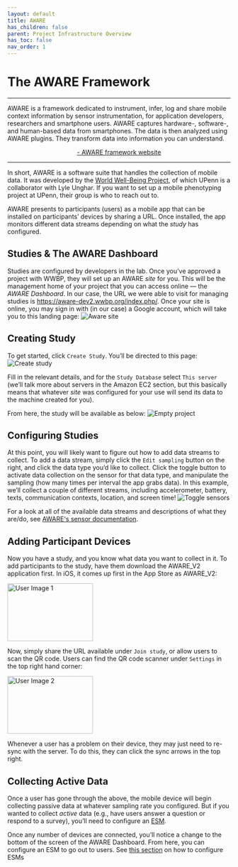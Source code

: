 ```yaml
---
layout: default
title: AWARE
has_children: false
parent: Project Infrastructure Overview
has_toc: false
nav_order: 1
---
```

# The AWARE Framework
---
AWARE is a framework dedicated to instrument, infer, log and share mobile context information by sensor instrumentation, for application developers, researchers and smartphone users. AWARE captures hardware-, software-, and human-based data from smartphones. The data is then analyzed using AWARE plugins. They transform data into information you can understand.
 <p style="text-align:center;"> <a href="https://awareframework.com/"> - AWARE framework website</a></p> 

---

In short, AWARE is a software suite that handles the collection of mobile data. It was developed by the  <a href="http://www.wwbp.org/"> World Well-Being Project</a>, of which UPenn is a collaborator with Lyle Unghar. If you want to set up a mobile phenotyping project at UPenn, their group is who to reach out to.

AWARE presents to participants (users) as a mobile app that can be installed on participants’ devices by sharing a URL. Once installed, the app monitors different data streams depending on what the _study_ has configured.

## Studies & The AWARE Dashboard
Studies are configured by developers in the lab. Once you’ve approved a project with WWBP, they will set up an AWARE _site_ for you. This will be the management home of your project that you can access online — the _AWARE Dashboard_. In our case, the URL we were able to visit for managing studies is https://aware-dev2.wwbp.org/index.php/. Once your site is online, you may sign in with (in our case) a Google account, which will take you to this landing page:
<img src="/mobilephenomics/assets/images/aware_site.png" alt="Aware site"> 

## Creating Study
To get started, click `Create Study`. You’ll be directed to this page:
<img src="/mobilephenomics/assets/images/create_study.png" alt="Create study"> 

Fill in the relevant details, and for the `Study Database` select `This server` (we’ll talk more about servers in the Amazon EC2 section, but this basically means that whatever _site_ was configured for your use will send its data to the machine created for you).

From here, the study will be available as below:
<img src="/mobilephenomics/assets/images/empty_project.png" alt="Empty project"> 

## Configuring Studies

At this point, you will likely want to figure out how to add data streams to collect. To add a data stream, simply click the `Edit sampling` button on the right, and click the data type you’d like to collect. Click the toggle button to activate data collection on the sensor for that data type, and manipulate the sampling (how many times per interval the app grabs data). In this example, we’ll collect a couple of different streams, including accelerometer, battery, texts, communication contexts, location, and screen time!
<img src="/mobilephenomics/assets/images/toggle_sensors.png" alt="Toggle sensors"> 


For a look at all of the available data streams and descriptions of what they are/do, see <a href="https://awareframework.com/sensors/"> AWARE's sensor documentation</a>.

## Adding Participant Devices
Now you have a study, and you know what data you want to collect in it. To add participants to the study, have them download the AWARE_V2 application first. In iOS, it comes up first in the App Store as AWARE_V2:

<img src="/mobilephenomics/assets/images/user1.png" class="centerImage" alt="User Image 1" width="193" height="130"> 

Now, simply share the URL available under `Join study`, or allow users to scan the QR code. Users can find the QR code scanner under `Settings` in the top right hand corner:

<img src="/mobilephenomics/assets/images/user2.png" class="centerImage" alt="User Image 2" width="193" height="130"> 

Whenever a user has a problem on their device, they may just need to re-sync with the server. To do this, they can click the sync arrows in the top right.

## Collecting Active Data
Once a user has gone through the above, the mobile device will begin collecting passive data at whatever sampling rate you configured. But if you wanted to collect _active_ data (e.g., have users answer a question or respond to a survey), you’ll need to configure an <a href="https://dl.acm.org/doi/10.1145/3123988"> ESM</a>.

Once any number of devices are connected, you’ll notice a change to the bottom of the screen of the AWARE Dashboard. From here, you can configure an ESM to go out to users. See [this section]() on how to configure ESMs

<!--
#TODO: link between sections
-->

